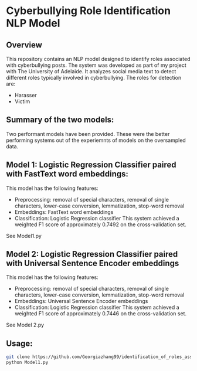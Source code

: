 # Cyberbullying Role Identification NLP Model

## Overview
This repository contains an NLP model designed to identify roles associated with cyberbullying posts. The system was developed as part of my project with The University of Adelaide. It analyzes social media text to detect different roles typically involved in cyberbullying. The roles for detection are:
- Harasser
- Victim

## Summary of the two models:
Two performant models have been provided.
These were the better performing systems out of the experiemnts of models on the oversampled data.

## Model 1: Logistic Regression Classifier paired with FastText word embeddings:
This model has the following features:
- Preprocessing: removal of special characters, removal of single characters, lower-case conversion, lemmatization, stop-word removal
- Embeddings: FastText word embeddings
- Classification: Logistic Regression classifier
This system achieved a weighted F1 score of approximately 0.7492 on the cross-validation set.

See Model1.py

## Model 2: Logistic Regression Classifier paired with Universal Sentence Encoder embeddings
This model has the following features:
- Preprocessing: removal of special characters, removal of single characters, lower-case conversion, lemmatization, stop-word removal
- Embeddings: Universal Sentence Encoder embeddings
- Classification: Logistic Regression classifier
This system achieved a weighted F1 score of approximately 0.7446 on the cross-validation set.

See Model 2.py

## Usage:
```bash
git clone https://github.com/Georgiazhang99/identification_of_roles_associated_with_cyberbulling_posts
python Model1.py

